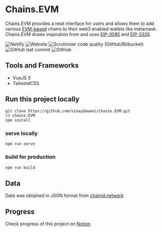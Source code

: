 # Chains.EVM

Chains.EVM provides a neat interface for users and allows them to add various [EVM-based](https://ethereum.org/en/developers/docs/evm/) chains to their web3 enabled wallets like metamask. Chains.EVM draws inspiration from and uses [EIP-3085](https://eips.ethereum.org/EIPS/eip-3085) and [EIP-3326](https://ethereum-magicians.org/t/eip-3326-wallet-switchethereumchain/5471).

![Netlify](https://img.shields.io/netlify/0d40fb60-fc36-4dbb-a358-38ddef303bba?style=for-the-badge&logo=netlify)
![Website](https://img.shields.io/website?down_color=red&down_message=down&label=status&style=for-the-badge&up_color=green&up_message=up&url=https%3A%2F%2Fchainsevm.netlify.app%2F)
![Scrutinizer code quality (GitHub/Bitbucket)](https://img.shields.io/scrutinizer/quality/g/vinaydawani/chains.EVM?style=for-the-badge)
![GitHub last commit](https://img.shields.io/github/last-commit/vinaydawani/chains.EVM?color=blue&style=for-the-badge)
![GitHub](https://img.shields.io/github/license/vinaydawani/chains.EVM?color=black&style=for-the-badge)

## Tools and Frameworks

- VueJS 3
- TailwindCSS

## Run this project locally

```bash
git clone https://github.com/vinaydawani/chains.EVM.git
cd chains.EVM
npm install
```

### serve locally

```bash
npm run serve
```

### build for production

```bash
npm run build
```

## Data

Data was obtained in JSON format from [chainid.network](https://chainid.network/chains.json)

## Progress

Check progress of this project on [Notion](https://concise-stone-d33.notion.site/Chains-EVM-b1a86122d15f4168b47988eff87d21a9)
